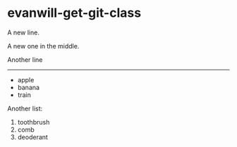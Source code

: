 # evanwill-get-git-class

A new line. 

A new one in the middle.

Another line

__________________________

- apple
- banana
- train

Another list:
1. toothbrush
2. comb
3. deoderant
